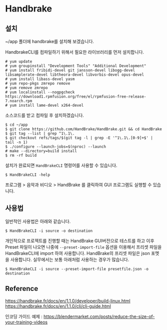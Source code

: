 # Handbrake

## 설치
~/app 폴더에 handbrake를 설치해 보겠습니다.

HandbrakeCLI를 컴파일하기 위해서 필요한 라이브러리를 먼저 설치합니다.
```
# yum update
# yum groupinstall "Development Tools" "Additional Development"
# yum install fribidi-devel git jansson-devel libogg-devel libsamplerate-devel libtheora-devel libvorbis-devel opus-devel
# yum install libass-devel yasm
# yum repo-pkgs zmrepo remove
# yum remove zmrepo
# yum localinstall --nogpgcheck https://download1.rpmfusion.org/free/el/rpmfusion-free-release-7.noarch.rpm
# yum install lame-devel x264-devel
```

소스코드를 받고 컴파일 후 설치하겠습니다.
```
$ cd ~/app
$ git clone https://github.com/HandBrake/HandBrake.git && cd HandBrake
$ git tag --list | grep ^1\.1\.
$ git checkout refs/tags/$(git tag -l | grep -E '^1\.1\.[0-9]+$' | tail -n 1)
$ ./configure --launch-jobs=$(nproc) --launch
# make --directory=build install
$ rm -rf build
```

설치가 완료되면 `HandBrakeCLI` 명령어를 사용할 수 있습니다.
```
$ HandBrakeCLI -help
```

프로그램 > 음악과 비디오 > HandBrake 를 클릭하여 GUI 프로그램도 실행할 수 있습니다.

## 사용법

일반적인 사용법은 아래와 같습니다.
```
$ HandBrakeCLI -i source -o destination
```

개인적으로 프로젝트를 진행할 때는 HandBrake GUI버전으로 테스트를 하고 이후 Preset 파일이 나오면 나중에 `--preset-import-file` 옵션을 이용해서 프리셋 파일을 HandBrakeCLI에 import 하여 사용합니다. HandBrake의 프리셋 파일은 json 포멧을 사용합니다. 실무에서는 보통 아래처럼 사용하는 경우가 많습니다.

```
$ HandBrakeCLI -i source --preset-import-file presetfile.json -o destination
```

## Reference
https://handbrake.fr/docs/en/1.1.0/developer/build-linux.html
https://handbrake.fr/docs/en/1.1.0/cli/cli-guide.html

인코딩 가이드 예제 : https://blendermarket.com/posts/reduce-the-size-of-your-training-videos
